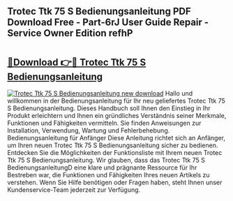 ## Trotec Ttk 75 S Bedienungsanleitung PDF Download Free - Part-6rJ User Guide Repair - Service Owner Edition refhP

# <h2><a href="http://df3pyo3.blite.top/?on=Trotec+Ttk+75+S+Bedienungsanleitung">🔗Download 👉🔴 Trotec Ttk 75 S Bedienungsanleitung</a></h2>

[![Trotec Ttk 75 S Bedienungsanleitung new download](https://i.imgur.com/lujVjoI.png)](http://df3pyo3.blite.top/?on=Trotec+Ttk+75+S+Bedienungsanleitung)
Hallo und willkommen in der Bedienungsanleitung für Ihr neu geliefertes Trotec Ttk 75 S Bedienungsanleitung. Dieses Handbuch soll Ihnen den Einstieg in Ihr Produkt erleichtern und Ihnen ein gründliches Verständnis seiner Merkmale, Funktionen und Fähigkeiten vermitteln. Sie finden Anweisungen zur Installation, Verwendung, Wartung und Fehlerbehebung. Bedienungsanleitung für Anfänger Diese Anleitung richtet sich an Anfänger, um Ihren neuen Trotec Ttk 75 S Bedienungsanleitung sicher zu bedienen. Entdecken Sie die Möglichkeiten der Funktionsliste mit Ihrem neuen Trotec Ttk 75 S Bedienungsanleitung. Wir glauben, dass das Trotec Ttk 75 S BedienungsanleitungD eine klare und prägnante Ressource für Ihr Bestreben war, die Funktionen und Fähigkeiten Ihres neuen Artikels zu verstehen. Wenn Sie Hilfe benötigen oder Fragen haben, steht Ihnen unser Kundenservice-Team jederzeit zur Verfügung.
